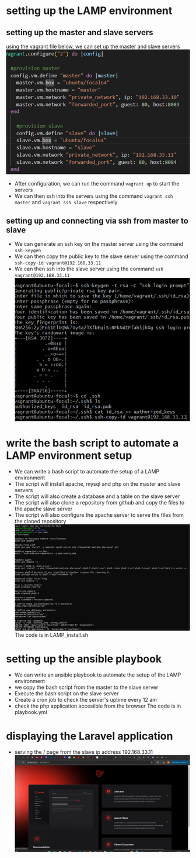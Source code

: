 # setting up the LAMP environment

## setting up the master and slave servers
using the vagrant file below, we can set up the master and slave servers
![Setting up vagrant](images/setting_up_vagrant.png)
- After configuration, we can run the command `vagrant up` to start the servers
- We can then ssh into the servers using the command `vagrant ssh master` and `vagrant ssh slave` respectively

## setting up and connecting via ssh from master to slave
- We can generate an ssh key on the master server using the command `ssh-keygen`
- We can then copy the public key to the slave server using the command `ssh-copy-id vagrant@192.168.33.11`
- We can then ssh into the slave server using the command `ssh vagrant@192.168.33.11`
 ![ssh connection](images/ssh.png)

# write the bash script to automate a LAMP environment setup
- We can write a bash script to automate the setup of a LAMP environment
- The script will install apache, mysql and php on the master and slave servers
- The script will also create a database and a table on the slave server
- The script will also clone a repository from github and copy the files to the apache slave server
- The script will also configure the apache server to serve the files from the cloned repository
![bash script](images/bash_script.png)
The code is in LAMP_install.sh

# setting up the ansible playbook
- We can write an ansible playbook to automate the setup of the LAMP environment
- we copy the bash script from the master to the slave server
- Execute the bash script on the slave server
- Create a cron job to check the server's uptime every 12 am
- check the php application accesiible from the browser
The code is in playbook.yml

# displaying the Laravel application
- serving the / page from the slave ip address 192.168.33.11
![laravel](images/laravel.png)

